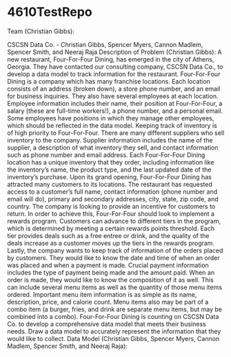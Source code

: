 # 4610TestRepo

Team (Christian Gibbs):


CSCSN Data Co. - Christian Gibbs, Spencer Myers, Cannon Madlem, Spencer Smith, and Neeraj Raja
Description of Problem (Christian Gibbs):
A new restaurant, Four-For-Four Dining, has emerged in the city of Athens, Georgia. They have contacted our consulting company, CSCSN Data Co., to develop a data model to track information for the restaurant.
Four-For-Four Dining is a company which has many franchise locations. Each location consists of an address (broken down), a store phone number, and an email for business inquiries. They also have several employees at each location. Employee information includes their name, their position at Four-For-Four, a salary (these are full-time workers!), a phone number, and a personal email. Some employees have positions in which they manage other employees, which should be reflected in the data model.
Keeping track of inventory is of high priority to Four-For-Four. There are many different suppliers who sell inventory to the company. Supplier information includes the name of the supplier, a description of what inventory they sell, and contact information such as phone number and email address. Each Four-For-Four Dining location has a unique inventory that they order, including information like the inventory’s name, the product type, and the last updated date of the inventory’s purchase.
Upon its grand opening, Four-For-Four Dining has attracted many customers to its locations. The restaurant has requested access to a customer’s full name, contact information (phone number and email will do), primary and secondary addresses, city, state, zip code, and country. The company is looking to provide an incentive for customers to return. In order to achieve this, Four-For-Four should look to implement a rewards program. Customers can advance to different tiers in the program, which is determined by meeting a certain rewards points threshold. Each tier provides deals such as a free entree or drink, and the quality of the deals increase as a customer moves up the tiers in the rewards program.
Lastly, the company wants to keep track of information of the orders placed by customers. They would like to know the date and time of when an order was placed and when a payment is made. Crucial payment information includes the type of payment being made and the amount paid. When an order is made, they would like to know the composition of it as well. This can include several menu items as well as the quantity of those menu items ordered. Important menu item information is as simple as its name, description, price, and calorie count. Menu items also may be part of a combo item (a burger, fries, and drink are separate menu items, but may be combined into a combo).
Four-For-Four Dining is counting on CSCSN Data Co. to develop a comprehensive data model that meets their business needs. Draw a data model to accurately represent the information that they would like to collect.
Data Model (Christian Gibbs, Spencer Myers, Cannon Madlem, Spencer Smith, and Neeraj Raja):
